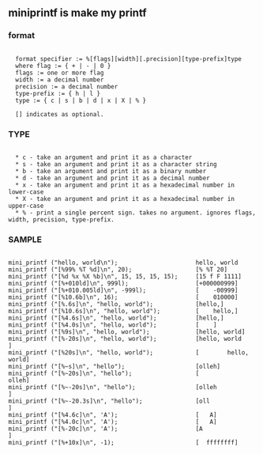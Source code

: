 ## miniprintf is make my printf

### format
<pre><code>
  format specifier := %[flags][width][.precision][type-prefix]type
  where flag := { + | - | 0 }
  flags := one or more flag
  width := a decimal number
  precision := a decimal number
  type-prefix := { h | l }
  type := { c | s | b | d | x | X | % }
  
  [] indicates as optional.
</code></pre>
### TYPE
<pre><code>
  * c - take an argument and print it as a character
  * s - take an argument and print it as a character string
  * b - take an argument and print it as a binary number
  * d - take an argument and print it as a decimal number
  * x - take an argument and print it as a hexadecimal number in lower-case
  * X - take an argument and print it as a hexadecimal number in upper-case
  * % - print a single percent sign. takes no argument. ignores flags, width, precision, type-prefix.
</code></pre>

### SAMPLE
<pre><code>
mini_printf ("hello, world\n");                      hello, world
mini_printf ("[%99% %T %d]\n", 20);                  [% %T 20]
mini_printf ("[%d %x %X %b]\n", 15, 15, 15, 15);     [15 f F 1111]
mini_printf ("[%+010ld]\n", 999l);                   [+000000999]
mini_printf ("[%+010.005ld]\n", -999l);              [    -00999]
mini_printf ("[%10.6b]\n", 16);                      [    010000]
mini_printf ("[%.6s]\n", "hello, world");            [hello,]
mini_printf ("[%10.6s]\n", "hello, world");          [    hello,]
mini_printf ("[%4.6s]\n", "hello, world");           [hello,]
mini_printf ("[%4.0s]\n", "hello, world");           [    ]
mini_printf ("[%9s]\n", "hello, world");             [hello, world]
mini_printf ("[%-20s]\n", "hello, world");           [hello, world        ]
mini_printf ("[%20s]\n", "hello, world");            [        hello, world]
mini_printf ("[%~s]\n", "hello");                    [olleh]
mini_printf ("[%~20s]\n", "hello");                  [               olleh]
mini_printf ("[%~-20s]\n", "hello");                 [olleh               ]
mini_printf ("[%~-20.3s]\n", "hello");               [oll                 ]
mini_printf ("[%4.6c]\n", 'A');                      [   A]
mini_printf ("[%4.0c]\n", 'A');                      [   A]
mini_printf ("[%-20c]\n", 'A');                      [A                   ]
mini_printf ("[%+10x]\n", -1);                       [  ffffffff]
</code></pre>
